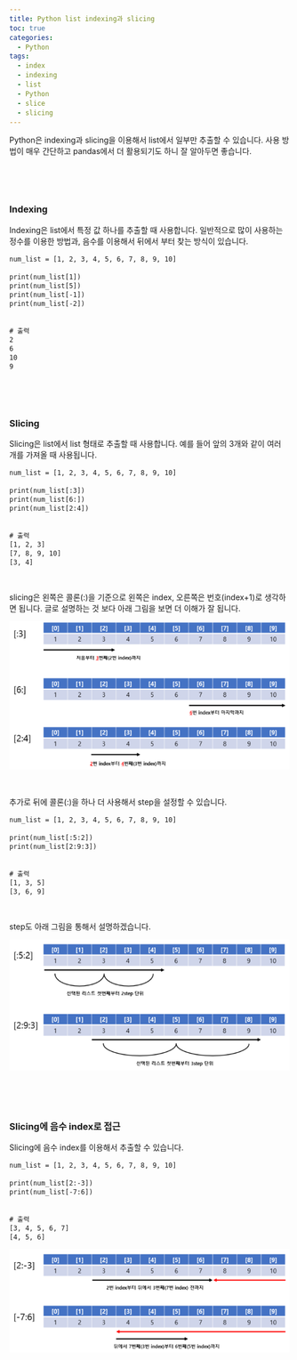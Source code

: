 ```yaml
---
title: Python list indexing과 slicing
toc: true
categories:
  - Python
tags:
  - index
  - indexing
  - list
  - Python
  - slice
  - slicing
---
```


Python은 indexing과 slicing을 이용해서 list에서 일부만 추출할 수 있습니다. 사용 방법이 매우 간단하고 pandas에서 더 활용되기도 하니 잘 알아두면 좋습니다.


 


 


### **Indexing**


Indexing은 list에서 특정 값 하나를 추출할 때 사용합니다. 일반적으로 많이 사용하는 정수를 이용한 방법과, 음수를 이용해서 뒤에서 부터 찾는 방식이 있습니다.



```
num_list = [1, 2, 3, 4, 5, 6, 7, 8, 9, 10]

print(num_list[1])
print(num_list[5])
print(num_list[-1])
print(num_list[-2])


# 출력
2
6
10
9
```

 


 


### **Slicing**


Slicing은 list에서 list 형태로 추출할 때 사용합니다. 예를 들어 앞의 3개와 같이 여러 개를 가져올 때 사용됩니다.



```
num_list = [1, 2, 3, 4, 5, 6, 7, 8, 9, 10]

print(num_list[:3])
print(num_list[6:])
print(num_list[2:4])


# 출력
[1, 2, 3]
[7, 8, 9, 10]
[3, 4]
```

 


slicing은 왼쪽은 콜론(:)을 기준으로 왼쪽은 index, 오른쪽은 번호(index+1)로 생각하면 됩니다. 글로 설명하는 것 보다 아래 그림을 보면 더 이해가 잘 됩니다.


![slicing describe](/assets/images/posts/2022-7-4-tistory-post-77/img-1.png)



 


추가로 뒤에 콜론(:)을 하나 더 사용해서 step을 설정할 수 있습니다.



```
num_list = [1, 2, 3, 4, 5, 6, 7, 8, 9, 10]

print(num_list[:5:2])
print(num_list[2:9:3])


# 출력
[1, 3, 5]
[3, 6, 9]
```

 


step도 아래 그림을 통해서 설명하겠습니다.


![slicing describe 2](/assets/images/posts/2022-7-4-tistory-post-77/img-2.png)



 


 


### **Slicing에 음수 index로 접근**


Slicing에 음수 index를 이용해서 추출할 수 있습니다.



```
num_list = [1, 2, 3, 4, 5, 6, 7, 8, 9, 10]

print(num_list[2:-3])
print(num_list[-7:6])


# 출력
[3, 4, 5, 6, 7]
[4, 5, 6]
```

![slicing describe 3](/assets/images/posts/2022-7-4-tistory-post-77/img-3.png)



 


 

